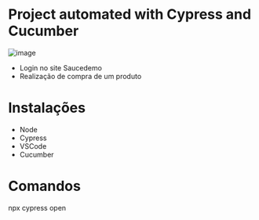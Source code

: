 # Project automated with Cypress and Cucumber

![image](https://user-images.githubusercontent.com/86740236/179148135-13a79a45-d6d0-44eb-9c29-02cd8a430148.png)


- Login no site Saucedemo 
- Realização de compra de um produto


# Instalações 

- Node 
- Cypress
- VSCode 
- Cucumber

# Comandos 
npx cypress open

